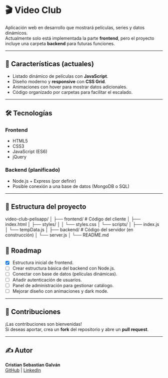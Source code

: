 # 🎬 Video Club

Aplicación web en desarrollo que mostrará películas, series y datos dinámicos.  
Actualmente solo está implementada la parte **frontend**, pero el proyecto incluye una carpeta **backend** para futuras funciones.

---

## 🚀 Características (actuales)
- Listado dinámico de películas con **JavaScript**.
- Diseño moderno y **responsive** con **CSS Grid**.
- Animaciones con hover para mostrar datos adicionales.
- Código organizado por carpetas para facilitar el escalado.

---

## 🛠 Tecnologías
### **Frontend**
- HTML5
- CSS3
- JavaScript (ES6)
- jQuery

### **Backend (planificado)**
- Node.js + Express (por definir)
- Posible conexión a una base de datos (MongoDB o SQL)

---

## 📂 Estructura del proyecto

video-club-pelisapp/
│
├── frontend/ # Código del cliente
│ ├── index.html
│ ├── styles/
│ │ └── styles.css
│ └── scripts/
│ ├── index.js
│ └── tempData.js
│
├── backend/ # Código del servidor (en construcción)
│ └── server.js
│
└── README.md

## 📅 Roadmap
- [x] Estructura inicial de frontend.
- [ ] Crear estructura básica del backend con Node.js.
- [ ] Conectar con base de datos (películas dinámicas).
- [ ] Añadir autenticación de usuarios.
- [ ] Panel de administración para gestionar catálogo.
- [ ] Mejorar diseño con animaciones y dark mode.

---

## 🤝 Contribuciones
¡Las contribuciones son bienvenidas!  
Si deseas aportar, crea un **fork** del repositorio y abre un **pull request**.

---

## ✍️ Autor
**Cristian Sebastian Galván**  
[GitHub](https://github.com/CristianG5) | [LinkedIn](https://www.linkedin.com/in/cristian-sebastian-galvan-7766a6136/)


